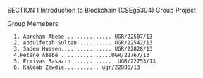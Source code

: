 SECTION 1
Introduction to Blockchain (CSEg5304)
  Group Project

Group Memebers 

      1. Abreham Abebe .............. UGR/22507/13
      2. Abdulfetah Sultan .......... UGR/22542/13
      3. Sadem Hussen................ UGR/22828/13
      4.Fetene Abebe ................UGR/22767/13
      5. Ermiyas Basazin ............. UGR/22753/13
      6. Kaleab Zewdie........... ugr/22886/13
